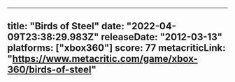
---
title: "Birds of Steel"
date: "2022-04-09T23:38:29.983Z"
releaseDate: "2012-03-13"
platforms: ["xbox360"]
score: 77
metacriticLink: "https://www.metacritic.com/game/xbox-360/birds-of-steel"
---
